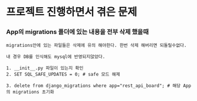 # 프로젝트 진행하면서 겪은 문제

### App의 migrations 폴더에 있는 내용을 전부 삭제 했을때
```
migrations안에 있는 파일들은 삭제에 유의 해야한다. 한번 삭제 해버리면 되돌릴수없다.

내 경우 DB를 인식해도 mysql에 반영되지않았다.

1. __init__.py 파일이 있는지 확인
2. SET SQL_SAFE_UPDATES = 0; # safe 모드 해제

3. delete from django_migrations where app="rest_api_board"; # 해당 App의 migrations 초기화

```
